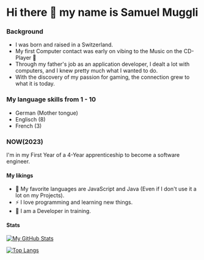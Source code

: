 # Hi there 👋 my name is Samuel Muggli

### Background

- I was born and raised in a Switzerland.
- My first Computer contact was early on vibing to the Music on the CD-Player 🎸
- Through my father's job as an application developer, I dealt a lot with computers, and I knew pretty much what I wanted to do.
- With the discovery of my passion for gaming, the connection grew to what it is today.

### My language skills from 1 - 10

- German (Mother tongue)
- Englisch (8)
- French (3) 

### NOW(2023)

I'm in my First Year of a 4-Year apprenticeship to become a software engineer.

#### My likings

- 🌱 My favorite languages are JavaScript and Java (Even if I don't use it a lot on my Projects).
- ⚡ I love programming and learning new things.
- 📖 I am a Developer in training.


#### Stats

[![My GitHub Stats](https://github-readme-stats.vercel.app/api/?username=Uruguruu&theme=tokyonight&showicons=true)]()

[![Top Langs](https://github-readme-stats.vercel.app/api/top-langs/?username=Uruguruu&theme=tokyonight&langs_count=5)](https://github.com/anuraghazra/github-readme-stats)

